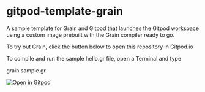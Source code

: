 # gitpod-template-grain

A sample template for Grain and Gitpod that launches the Gitpod workspace using a custom image prebuilt with the Grain compiler ready to go.

To try out Grain, click the button below to open this repository in Gitpod.io

To compile and run the sample hello.gr file, open a Terminal and type

grain sample.gr

[![Open in Gitpod](https://gitpod.io/button/open-in-gitpod.svg)](https://gitpod.io/#https://github.com/grain-lang/gitpod-template-grain)

